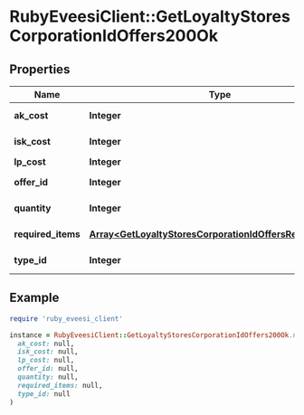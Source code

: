 # RubyEveesiClient::GetLoyaltyStoresCorporationIdOffers200Ok

## Properties

| Name | Type | Description | Notes |
| ---- | ---- | ----------- | ----- |
| **ak_cost** | **Integer** | Analysis kredit cost | [optional] |
| **isk_cost** | **Integer** | isk_cost integer |  |
| **lp_cost** | **Integer** | lp_cost integer |  |
| **offer_id** | **Integer** | offer_id integer |  |
| **quantity** | **Integer** | quantity integer |  |
| **required_items** | [**Array&lt;GetLoyaltyStoresCorporationIdOffersRequiredItem&gt;**](GetLoyaltyStoresCorporationIdOffersRequiredItem.md) | required_items array |  |
| **type_id** | **Integer** | type_id integer |  |

## Example

```ruby
require 'ruby_eveesi_client'

instance = RubyEveesiClient::GetLoyaltyStoresCorporationIdOffers200Ok.new(
  ak_cost: null,
  isk_cost: null,
  lp_cost: null,
  offer_id: null,
  quantity: null,
  required_items: null,
  type_id: null
)
```

